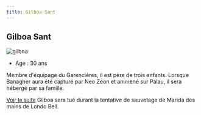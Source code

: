 ```yaml
---
title: Gilboa Sant
---
```


Gilboa Sant
-----------

![gilboa](/images/stories/saga/unicorn/persos/neozeon/gilboa.jpg)
- Age : 30 ans


Membre d'équipage du Garencières, il est père de trois enfants. Lorsque Banagher aura été capturé par Neo Zeon et ammené sur Palau, il sera hébergé par sa famille.


[Voir la suite](javascript:spoiler();)
Gilboa sera tué durant la tentative de sauvetage de Marida des mains de Londo Bell.


